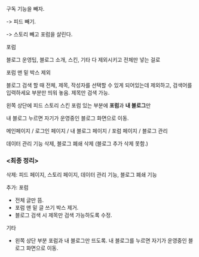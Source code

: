 구독 기능을 빼자.

-> 피드 빼기. 

-> 스토리 빼고 포럼을 살린다.

포럼

블로그 운영팁, 블로그 소개, 스킨, 기타 다 제외시키고 전체만 넣는 걸로

포럼 맨 밑 박스 제외

블로그 검색 할 때 전체, 제목, 작성자를 선택할 수 있게 되어있는데 제외하고, 검색어를 입력하세요 부분만 띄워 놓음. 제목만 검색 가능.



왼쪽 상단에 피드 스토리 스킨 포럼 있는 부분에 **포럼**과 **내 블로그**만

내 블로그 누르면 자기가 운영중인 블로그 화면으로 이동.



메인페이지 / 로그인 페이지 / 내 블로그 페이지 / 포럼 페이지 / 블로그 관리



데이터 관리 기능 삭제, 블로그 폐쇄 삭제 (블로그 추가 삭제 못함.)



### <최종 정리>

삭제: 피드 페이지, 스토리 페이지, 데이터 관리 기능, 블로그 폐쇄 기능

추가: 포럼

- 전체 글만 뜸.
- 포럼 맨 밑 글 쓰기 박스 제거.
- 블로그 검색 시 제목만 검색 가능하도록 수정.

기타

- 왼쪽 상단 부분 포럼과 내 블로그만 뜨도록. 내 블로그를 누르면 자기가 운영중인 블로그 화면으로 이동.